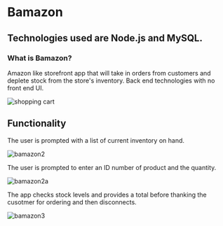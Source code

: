
# Bamazon

## Technologies used are Node.js and MySQL.

### What is Bamazon?

Amazon like storefront app that will take in orders from customers and deplete stock from the store's inventory. Back end technologies
with no front end UI.

![shopping cart](https://user-images.githubusercontent.com/30742763/35489309-2e23986a-0463-11e8-89ef-145f95c8f7aa.jpg)




## Functionality

The user is prompted with a list of current inventory on hand. 

![bamazon2](https://user-images.githubusercontent.com/30742763/35489266-80eaf5d0-0462-11e8-820f-1d7bd837d5a3.jpg)


The user is prompted to enter an ID number of product and the quantity.

![bamazon2a](https://user-images.githubusercontent.com/30742763/35489289-d24b817e-0462-11e8-809b-f41fc3b10ec3.jpg)



The app checks stock levels and provides a total before thanking the cusotmer for ordering and then disconnects.

![bamazon3](https://user-images.githubusercontent.com/30742763/35489298-f44d01f8-0462-11e8-98ce-bd0da226812e.jpg)





